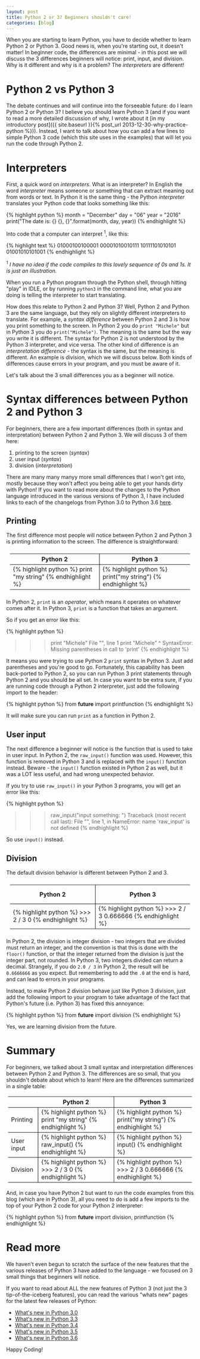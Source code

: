 ```yaml
---
layout: post
title: Python 2 or 3? Beginners shouldn't care!
categories: [blog]
---
```


When you are starting to learn Python, you have to decide whether to learn Python 2 or Python 3. Good news is, when you're starting out, it doesn't matter! In beginner code, the differences are minimal - in this post we will discuss the 3 differences beginners will notice: print, input, and division. Why is it different and why is it a problem? The _interpreters_ are different!

<!--more-->

# Python 2 vs Python 3

The debate continues and will continue into the forseeable future: do I learn Python 2 or Python 3? I believe you should learn Python 3 (and if you want to read a more detailed discussion of why, I wrote about it [in my introductory post]({{ site.baseurl }}{% post_url 2013-12-30-why-practice-python %})). Instead, I want to talk about how you can add a few lines to simple Python 3 code (which this site uses in the examples) that will let you run the code through Python 2.

# Interpreters

First, a quick word on _interpreters_. What is an interpreter? In English the word _interpreter_ means someone or something that can extract meaning out from words or text. In Python it is the same thing - the Python _interpreter_ translates your Python code that looks something like this:

{% highlight python %}
month = "December"
day = "06"
year = "2016"
print("The date is: {} {}, {}".format(month, day, year))
{% endhighlight %}

Into code that a computer can interpret <sup>1</sup>, like this:

{% highlight text %}
01000100100001
00001010010111
10111101010101
01001010101001
{% endhighlight %}

<sup>1</sup> _I have no idea if the code compiles to this lovely sequence of 0s and 1s. It is just an illustration._

When you run a Python program through the Python shell, through hitting "play" in IDLE, or by running `python3` in the command line, what you are doing is telling the interpreter to start translating.

How does this relate to Python 2 and Python 3? Well, Python 2 and Python 3 are the same language, but they rely on slightly different interpreters to translate. For example, a _syntax difference_ between Python 2 and 3 is how you print something to the screen. In Python 2 you do `print "Michele"` but in Python 3 you do `print("Michele")`. The meaning is the same but the way you write it is different. The syntax for Python 2 is not understood by the Python 3 interpreter, and vice versa. The other kind of difference is an _interpretation difference_ - the syntax is the same, but the meaning is different. An example is division, which we will discuss below. Both kinds of differences cause errors in your program, and you must be aware of it.

Let's talk about the 3 small differences you as a beginner will notice.

# Syntax differences between Python 2 and Python 3

For beginners, there are a few important differences (both in syntax and interpretation) between Python 2 and Python 3. We will discuss 3 of them here:

1. printing to the screen (_syntax_)
2. user input (_syntax_)
2. division (_interpretation_)

There are many many manyy more small differences that I won't get into, mostly because they won't affect you being able to get your hands dirty with Python! If you want to read more about the changes to the Python language introduced in the various versions of Python 3, I have included links to each of the changelogs from Python 3.0 to Python 3.6 [here](#readmore).

## Printing

The first difference most people will notice between Python 2 and Python 3 is printing information to the screen. The difference is straightforward:

<table style="border-spacing: 10px; padding: 10px; margin: 0 auto;">
	<thead>
		<tr style="border-bottom: 1px solid black;">
			<th style="border-right: 1px solid black;">Python 2</th>
			<th>Python 3</th>
		</tr>
	</thead>
	<tbody>
		<tr>
			<td style="border-right: 1px solid black;">
{% highlight python %}
print "my string"
{% endhighlight %}
			</td>
			<td>
{% highlight python %}
print("my string")
{% endhighlight %}			
			</td>
		</tr>
	</tbody>
</table>


In Python 2, `print` is an _operator_, which means it operates on whatever comes after it. In Python 3, `print` is a function that takes an argument. 

So if you get an error like this:

{% highlight python %}
>>> print "Michele"
  File "<stdin>", line 1
    print "Michele"
                  ^
SyntaxError: Missing parentheses in call to 'print'
{% endhighlight %}

It means you were trying to use Python 2 `print` syntax in Python 3. Just add parentheses and you're good to go. Fortunately, this capability has been back-ported to Python 2, so you can run Python 3 print statements through Python 2 and you should be all set. In case you want to be extra sure, if you are running code through a Python 2 interpreter, just add the following import to the header:

{% highlight python %}
from __future__ import printfunction
{% endhighlight %}

It will make sure you can run `print` as a function in Python 2.

## User input

The next difference a beginner will notice is the function that is used to take in user input. In Python 2, the `raw_input()` function was used. However, this function is removed in Python 3 and is replaced with the `input()` function instead. Beware - the `input()` function existed in Python 2 as well, but it was a LOT less useful, and had wrong unexpected behavior.

If you try to use `raw_input()` in your Python 3 programs, you will get an error like this:

{% highlight python %}
>>> raw_input("input something: ")
Traceback (most recent call last):
  File "<stdin>", line 1, in <module>
NameError: name 'raw_input' is not defined
{% endhighlight %}

So use `input()` instead.

## Division

The default division behavior is different between Python 2 and 3.

<table style="border-spacing: 10px; padding: 10px; margin: 0 auto;">
	<thead>
		<tr style="border-bottom: 1px solid black;">
			<th style="border-right: 1px solid black; padding: 15px;">Python 2</th>
			<th>Python 3</th>
		</tr>
	</thead>
	<tbody>
		<tr>
			<td style="border-right: 1px solid black;">
{% highlight python %}
>>> 2 / 3
0
{% endhighlight %}
			</td>
			<td>
{% highlight python %}
>>> 2 / 3
0.666666
{% endhighlight %}			
			</td>
		</tr>
	</tbody>
</table>

In Python 2, the division is integer division - two integers that are divided must return an integer, and the convention is that this is done with the `floor()` function, or that the integer returned from the division is just the integer part, not rounded. In Python 3, two integers divided can return a decimal. Strangely, if you do `2.0 / 3` in Python 2, the result will be `0.6666666` as you expect. But remembering to add the `.0` at the end is hard, and can lead to errors in your programs.

Instead, to make Python 2 division behave just like Python 3 division, just add the following import to your program to take advantage of the fact that Python's future (i.e. Python 3) has fixed this annoyance:

{% highlight python %}
from __future__ import division
{% endhighlight %}

Yes, we are learning division from the future.

# Summary

For beginners, we talked about 3 small syntax and interpretation differences between Python 2 and Python 3. The differences are so small, that you shouldn't debate about which to learn! Here are the differences summarized in a single table:

<table style="border-spacing: 10px; padding: 5px; margin: 0 auto;">
	<thead>
		<tr style="border-bottom: 1px solid black;">
			<th></th>
			<th style="border-right: 1px solid black;">Python 2</th>
			<th>Python 3</th>
		</tr>
	</thead>
	<tbody>
		<tr style="border-bottom: 1px solid black;">
			<td style="border-right: 1px solid black;">
Printing
			</td>
			<td style="border-right: 1px solid black;">
{% highlight python %}
print "my string"
{% endhighlight %}
			</td>
			<td>
{% highlight python %}
print("my string")
{% endhighlight %}			
			</td>
		</tr>
		<tr style="border-bottom: 1px solid black;">
			<td style="border-right: 1px solid black;">
User input
			</td>
			<td style="border-right: 1px solid black;">
{% highlight python %}
raw_input()
{% endhighlight %}
			</td>
			<td>
{% highlight python %}
input()
{% endhighlight %}			
			</td>
		</tr>
		<tr style="border-bottom: 1px solid black;">
			<td style="border-right: 1px solid black;">
Division
			</td>
			<td style="border-right: 1px solid black;">
{% highlight python %}
>>> 2 / 3
0
{% endhighlight %}
			</td>
			<td>
{% highlight python %}
>>> 2 / 3
0.666666
{% endhighlight %}			
			</td>
		</tr>
	</tbody>
</table>

And, in case you have Python 2 but want to run the code examples from this blog (which are in Python 3), all you need to do is add a few imports to the top of your Python 2 code for your Python 2 interpreter:

{% highlight python %}
from __future__ import division, printfunction
{% endhighlight %}

# <a name="readmore">Read more</a>

We haven't even begun to scratch the surface of the new features that the various releases of Python 3 have added to the language - we focused on 3 small things that beginners will notice.

If you want to read about ALL the new features of Python 3 (not just the 3 tip-of-the-iceberg features), you can read the various "whats new" pages for the latest few releases of Python:

* [What's new in Python 3.0](https://docs.python.org/3/whatsnew/3.0.html)
* [What's new in Python 3.3](https://docs.python.org/3.3/whatsnew/3.3.html)
* [What's new in Python 3.4](https://docs.python.org/3.4/whatsnew/3.4.html)
* [What's new in Python 3.5](https://docs.python.org/3.5/whatsnew/3.5.html)
* [What's new in Python 3.6](https://docs.python.org/3.6/whatsnew/3.6.html)

Happy Coding!
